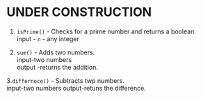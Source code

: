 # UNDER CONSTRUCTION

1. `isPrime()` - Checks for a prime number and returns a boolean.<br>
                 input - `n` - any integer

2. `sum()` - Adds two numbers.<br>
             input-two numbers <br>
             output -returns the addition.
             
3.`differnece()` - Subtracts twp numbers.<br>
                   input-two numbers
                   output-retuns the difference.
